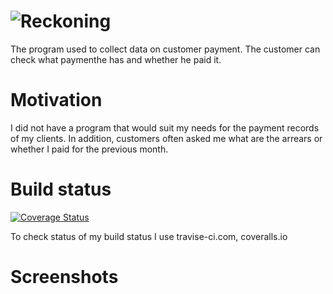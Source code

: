 # ![Reckoning](https://github.com/leszekjanczewski/Reckoning/blob/master/src/main/resources/static/images/reckoning_logo.png)

The program used to collect data on customer payment. The customer can check what paymenthe has and whether he paid it.

# Motivation

I did not have a program that would suit my needs for the payment records of my clients. In addition, customers often asked me what are the arrears or whether I paid for the previous month.

# Build status

[![Coverage Status](https://coveralls.io/repos/github/leszekjanczewski/Reckoning/badge.svg?branch=master)](https://coveralls.io/github/leszekjanczewski/Reckoning?branch=master)

To check status of my build status I use travise-ci.com, coveralls.io

# Screenshots

